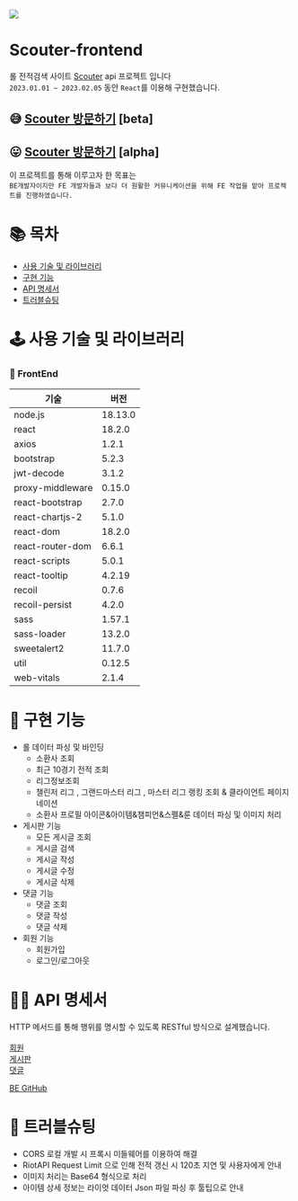 # <img src="http://1.234.189.11/gitlogo/teemowhite.png">
# Scouter-frontend

롤 전적검색 사이트 [Scouter](http://1.234.189.11/) api 프로젝트 입니다<br/>
`2023.01.01 ~ 2023.02.05` 동안 `React`를 이용해 구현했습니다.

## 😅 [Scouter 방문하기](https://dongju-na.github.io/scouter-frontend/) [beta]
## 😛 [Scouter 방문하기](http://1.234.189.11) [alpha]




이 프로젝트를 통해 이루고자 한 목표는 <br/>
`BE개발자이지만 FE 개발자들과 보다 더 원활한 커뮤니케이션을 위해 FE 작업을 맡아 프로젝트를 진행하였습니다.` <br/>

# 📚 목차
* [사용 기술 및 라이브러리](#-사용-기술-및-라이브러리)
* [구현 기능](#-구현-기능)
* [API 명세서](#-API-명세서)
* [트러블슈팅](#-트러블슈팅)



# 🕹 사용 기술 및 라이브러리
### 📌 FrontEnd
|기술|버전|
|----|----|
|node.js|18.13.0|
|react|18.2.0|
|axios|1.2.1|
|bootstrap|5.2.3|
|jwt-decode|3.1.2|
|proxy-middleware|0.15.0|
|react-bootstrap|2.7.0|
|react-chartjs-2|5.1.0|
|react-dom|18.2.0|
|react-router-dom|6.6.1|
|react-scripts|5.0.1|
|react-tooltip|4.2.19|
|recoil|0.7.6|
|recoil-persist|4.2.0|
|sass|1.57.1|
|sass-loader|13.2.0|
|sweetalert2|11.7.0|
|util|0.12.5|
|web-vitals|2.1.4|

# 🎢 구현 기능
* 롤 데이터 파싱 및 바인딩
  * 소환사 조회
  * 최근 10경기 전적 조회 
  * 리그정보조회
  * 챌린저 리그 , 그랜드마스터 리그 , 마스터 리그 랭킹 조회 & 클라이언트 페이지네이션
  * 소환사 프로필 아이콘&아이템&챔피언&스펠&룬 데이터 파싱 및 이미지 처리
* 게시판 기능
  * 모든 게시글 조회
  * 게시글 검색 
  * 게시글 작성
  * 게시글 수정
  * 게시글 삭제
* 댓글 기능
  * 댓글 조회
  * 댓글 작성
  * 댓글 삭제 
* 회원 기능
  * 회원가입
  * 로그인/로그아웃

# 🤙🏻 API 명세서
HTTP 메서드를 통해 행위를 명시할 수 있도록 RESTful 방식으로 설계했습니다. <br/><br/>
[회원](http://1.234.189.11/docs/user-guide.html)<br/>
[게시판](http://1.234.189.11/docs/board-guide.html)<br/>
[댓글](http://1.234.189.11/docs/Reply-guide.html)<br/>

[BE GitHub](https://github.com/DongJu-Na/scouter-backend)

# 👾 트러블슈팅
* CORS 로컬 개발 시 프록시 미들웨어를 이용하여 해결
* RiotAPI Request Limit 으로 인해 전적 갱신 시 120초 지연 및 사용자에게 안내
* 이미지 처리는 Base64 형식으로 처리
* 아이템 상세 정보는 라이엇 데이터 Json 파일 파싱 후 툴팁으로 안내
